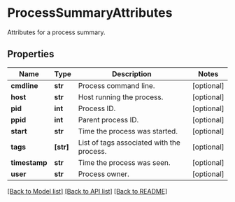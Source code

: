 # ProcessSummaryAttributes

Attributes for a process summary.

## Properties

| Name          | Type      | Description                               | Notes      |
| ------------- | --------- | ----------------------------------------- | ---------- |
| **cmdline**   | **str**   | Process command line.                     | [optional] |
| **host**      | **str**   | Host running the process.                 | [optional] |
| **pid**       | **int**   | Process ID.                               | [optional] |
| **ppid**      | **int**   | Parent process ID.                        | [optional] |
| **start**     | **str**   | Time the process was started.             | [optional] |
| **tags**      | **[str]** | List of tags associated with the process. | [optional] |
| **timestamp** | **str**   | Time the process was seen.                | [optional] |
| **user**      | **str**   | Process owner.                            | [optional] |

[[Back to Model list]](README.md#documentation-for-models) [[Back to API list]](README.md#documentation-for-api-endpoints) [[Back to README]](README.md)
